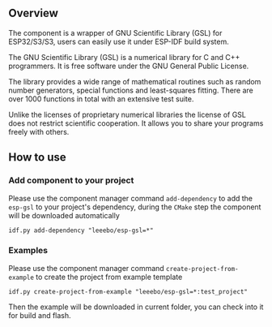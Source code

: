 ## Overview

The component is a wrapper of GNU Scientific Library (GSL) for ESP32/S3/S3, users can easily use it under ESP-IDF build system.

The GNU Scientific Library (GSL) is a numerical library for C and C++ programmers. It is free software under the GNU General Public License.

The library provides a wide range of mathematical routines such as random number generators, special functions and least-squares fitting. There are over 1000 functions in total with an extensive test suite.

Unlike the licenses of proprietary numerical libraries the license of GSL does not restrict scientific cooperation. It allows you to share your programs freely with others.

## How to use

### Add component to your project

Please use the component manager command `add-dependency` to add the `esp-gsl` to your project's dependency, during the `CMake` step the component will be downloaded automatically

```
idf.py add-dependency "leeebo/esp-gsl=*"
```

### Examples

Please use the component manager command `create-project-from-example` to create the project from example template

```
idf.py create-project-from-example "leeebo/esp-gsl=*:test_project"
```

Then the example will be downloaded in current folder, you can check into it for build and flash.
